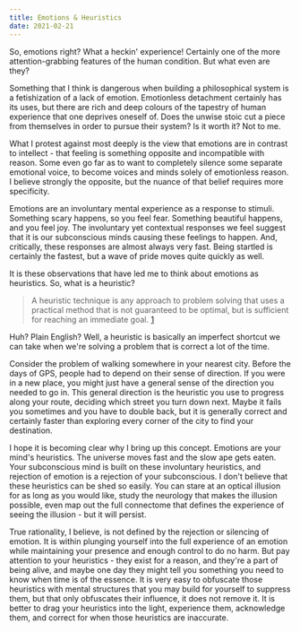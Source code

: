 ```yaml
---
title: Emotions & Heuristics
date: 2021-02-21
---
```


So, emotions right? What a heckin' experience! Certainly one of the more attention-grabbing features of the human condition. But what even are they?

Something that I think is dangerous when building a philosophical system is a fetishization of a lack of emotion. Emotionless detachment certainly has its uses, but there are rich and deep colours of the tapestry of human experience that one deprives oneself of. Does the unwise stoic cut a piece from themselves in order to pursue their system? Is it worth it? Not to me.

What I protest against most deeply is the view that emotions are in contrast to intellect - that feeling is something opposite and incompatible with reason. Some even go far as to want to completely silence some separate emotional voice, to become voices and minds solely of emotionless reason. I believe strongly the opposite, but the nuance of that belief requires more specificity.

Emotions are an involuntary mental experience as a response to stimuli. Something scary happens, so you feel fear. Something beautiful happens, and you feel joy. The involuntary yet contextual responses we feel suggest that it is our subconscious minds causing these feelings to happen. And, critically, these responses are almost always very fast. Being startled is certainly the fastest, but a wave of pride moves quite quickly as well.

It is these observations that have led me to think about emotions as heuristics. So, what is a heuristic?

> A heuristic technique is any approach to problem solving that uses a practical method that is not guaranteed to be optimal, but is sufficient for reaching an immediate goal. [1](https://en.wikipedia.org/wiki/Heuristic)

Huh? Plain English? Well, a heuristic is basically an imperfect shortcut we can take when we're solving a problem that is correct a lot of the time.

Consider the problem of walking somewhere in your nearest city. Before the days of GPS, people had to depend on their sense of direction. If you were in a new place, you might just have a general sense of the direction you needed to go in. This general direction is the heuristic you use to progress along your route, deciding which street you turn down next. Maybe it fails you sometimes and you have to double back, but it is generally correct and certainly faster than exploring every corner of the city to find your destination.

I hope it is becoming clear why I bring up this concept. Emotions are your mind's heuristics. The universe moves fast and the slow ape gets eaten. Your subconscious mind is built on these involuntary heuristics, and rejection of emotion is a rejection of your subconscious. I don't believe that these heuristics can be shed so easily. You can stare at an optical illusion for as long as you would like, study the neurology that makes the illusion possible, even map out the full connectome that defines the experience of seeing the illusion - but it will persist.

True rationality, I believe, is not defined by the rejection or silencing of emotion. It is within plunging yourself into the full experience of an emotion while maintaining your presence and enough control to do no harm. But pay attention to your heuristics - they exist for a reason, and they're a part of being alive, and maybe one day they might tell you something you need to know when time is of the essence. It is very easy to obfuscate those heuristics with mental structures that you may build for yourself to suppress them, but that only obfuscates their influence, it does not remove it. It is better to drag your heuristics into the light, experience them, acknowledge them, and correct for when those heuristics are inaccurate.